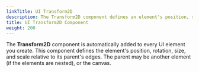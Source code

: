```yaml
---
linkTitle: UI Transform2D
description: The Transform2D component defines an element's position, rotation, size, and scale.
title: UI Transform2D Component
weight: 200
---
```


The **Transform2D** component is automatically added to every UI element you create. This component defines the element's position, rotation, size, and scale relative to its parent's edges. The parent may be another element (if the elements are nested), or the canvas.

